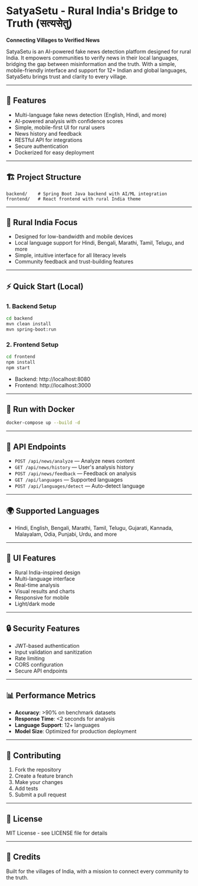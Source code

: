 # SatyaSetu - Rural India's Bridge to Truth (सत्यसेतु)

**Connecting Villages to Verified News**

SatyaSetu is an AI-powered fake news detection platform designed for rural India. It empowers communities to verify news in their local languages, bridging the gap between misinformation and the truth. With a simple, mobile-friendly interface and support for 12+ Indian and global languages, SatyaSetu brings trust and clarity to every village.

---

## 🚀 Features
- Multi-language fake news detection (English, Hindi, and more)
- AI-powered analysis with confidence scores
- Simple, mobile-first UI for rural users
- News history and feedback
- RESTful API for integrations
- Secure authentication
- Dockerized for easy deployment

---

## 🏗️ Project Structure
```
backend/    # Spring Boot Java backend with AI/ML integration
frontend/   # React frontend with rural India theme
```

---

## 🌾 Rural India Focus
- Designed for low-bandwidth and mobile devices
- Local language support for Hindi, Bengali, Marathi, Tamil, Telugu, and more
- Simple, intuitive interface for all literacy levels
- Community feedback and trust-building features

---

## ⚡ Quick Start (Local)

### 1. Backend Setup
```bash
cd backend
mvn clean install
mvn spring-boot:run
```

### 2. Frontend Setup
```bash
cd frontend
npm install
npm start
```

- Backend: http://localhost:8080
- Frontend: http://localhost:3000

---

## 🐳 Run with Docker
```bash
docker-compose up --build -d
```

---

## 🔗 API Endpoints
- `POST /api/news/analyze` — Analyze news content
- `GET /api/news/history` — User's analysis history
- `POST /api/news/feedback` — Feedback on analysis
- `GET /api/languages` — Supported languages
- `POST /api/languages/detect` — Auto-detect language

---

## 🌍 Supported Languages
- Hindi, English, Bengali, Marathi, Tamil, Telugu, Gujarati, Kannada, Malayalam, Odia, Punjabi, Urdu, and more

---

## 🎨 UI Features
- Rural India-inspired design
- Multi-language interface
- Real-time analysis
- Visual results and charts
- Responsive for mobile
- Light/dark mode

---

## 🔒 Security Features
- JWT-based authentication
- Input validation and sanitization
- Rate limiting
- CORS configuration
- Secure API endpoints

---

## 📊 Performance Metrics
- **Accuracy**: >90% on benchmark datasets
- **Response Time**: <2 seconds for analysis
- **Language Support**: 12+ languages
- **Model Size**: Optimized for production deployment

---

## 🤝 Contributing
1. Fork the repository
2. Create a feature branch
3. Make your changes
4. Add tests
5. Submit a pull request

---

## 📄 License
MIT License - see LICENSE file for details

---

## 🙌 Credits
Built for the villages of India, with a mission to connect every community to the truth.

